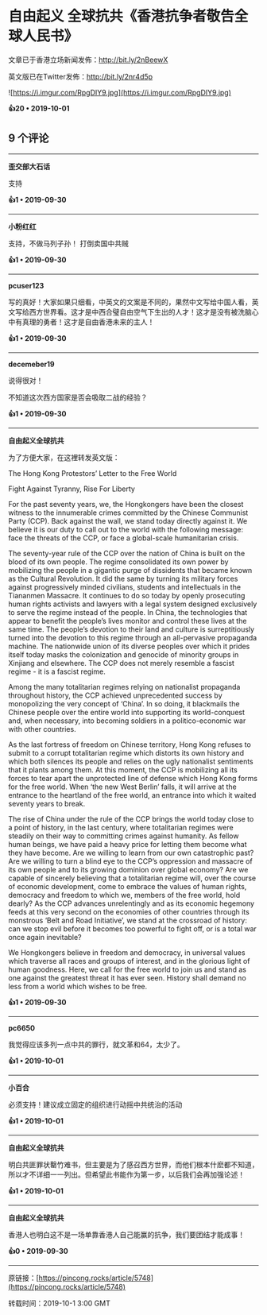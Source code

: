 # 自由起义 全球抗共《香港抗争者敬告全球人民书》 

文章已于香港立场新闻发佈：http://bit.ly/2nBeewX

英文版已在Twitter发佈：http://bit.ly/2nr4d5p

![https://i.imgur.com/RpgDIY9.jpg](https://i.imgur.com/RpgDIY9.jpg)

**👍20 • 2019-10-01**

## 9 个评论

---
**歪交部大石话**

支持 

**👍1 • 2019-09-30**

---
**小粉红红**

支持，不做马列子孙！ 打倒卖国中共贼 

**👍1 • 2019-09-30**

---
**pcuser123**

写的真好！大家如果只细看，中英文的文案是不同的，果然中文写给中国人看，英文写给西方世界看。这才是中西合璧自由空气下生出的人才！这才是没有被洗脑心中有真理的勇者！这才是自由香港未来的主人！ 

**👍1 • 2019-09-30**

---
**decemeber19**

说得很对！

不知道这次西方国家是否会吸取二战的经验？ 

**👍1 • 2019-09-30**

---
**自由起义全球抗共**

为了方便大家，在这裡转发英文版：

The Hong Kong Protestors’ Letter to the Free World

Fight Against Tyranny, Rise For Liberty

For the past seventy years, we, the Hongkongers have been the closest witness to the innumerable crimes committed by the Chinese Communist Party (CCP). Back against the wall, we stand today directly against it. We believe it is our duty to call out to the world with the following message: face the threats of the CCP, or face a global-scale humanitarian crisis.

The seventy-year rule of the CCP over the nation of China is built on the blood of its own people. The regime consolidated its own power by mobilizing the people in a gigantic purge of dissidents that became known as the Cultural Revolution. It did the same by turning its military forces against progressively minded civilians, students and intellectuals in the Tiananmen Massacre. It continues to do so today by openly prosecuting human rights activists and lawyers with a legal system designed exclusively to serve the regime instead of the people. In China, the technologies that appear to benefit the people’s lives monitor and control these lives at the same time. The people’s devotion to their land and culture is surreptitiously turned into the devotion to this regime through an all-pervasive propaganda machine. The nationwide union of its diverse peoples over which it prides itself today masks the colonization and genocide of minority groups in Xinjiang and elsewhere. The CCP does not merely resemble a fascist regime - it is a fascist regime.

Among the many totalitarian regimes relying on nationalist propaganda throughout history, the CCP achieved unprecedented success by monopolizing the very concept of ‘China’. In so doing, it blackmails the Chinese people over the entire world into supporting its world-conquest and, when necessary, into becoming soldiers in a politico-economic war with other countries. 

As the last fortress of freedom on Chinese territory, Hong Kong refuses to submit to a corrupt totalitarian regime which distorts its own history and which both silences its people and relies on the ugly nationalist sentiments that it plants among them. At this moment, the CCP is mobilizing all its forces to tear apart the unprotected line of defense which Hong Kong forms for the free world. When ‘the new West Berlin’ falls, it will arrive at the entrance to the heartland of the free world, an entrance into which it waited seventy years to break. 

The rise of China under the rule of the CCP brings the world today close to a point of history, in the last century, where totalitarian regimes were steadily on their way to committing crimes against humanity. As fellow human beings, we have paid a heavy price for letting them become what they have become. Are we willing to learn from our own catastrophic past? Are we willing to turn a blind eye to the CCP’s oppression and massacre of its own people and to its growing dominion over global economy? Are we capable of sincerely believing that a totalitarian regime will, over the course of economic development, come to embrace the values of human rights, democracy and freedom to which we, members of the free world, hold dearly? As the CCP advances unrelentingly and as its economic hegemony feeds at this very second on the economies of other countries through its monstrous ‘Belt and Road Initiative’, we stand at the crossroad of history: can we stop evil before it becomes too powerful to fight off, or is a total war once again inevitable?

We Hongkongers believe in freedom and democracy, in universal values which traverse all races and groups of interest, and in the glorious light of human goodness. Here, we call for the free world to join us and stand as one against the greatest threat it has ever seen. History shall demand no less from a world which wishes to be free. 

**👍1 • 2019-09-30**

---
**pc6650**

我觉得应该多列一点中共的罪行，就文革和64，太少了。 

**👍1 • 2019-10-01**

---
**小百合**

必须支持！建议成立固定的组织进行动摇中共统治的活动 

**👍1 • 2019-10-01**

---
**自由起义全球抗共**

明白共匪罪状罊竹难书，但主要是为了感召西方世界，而他们根本什麽都不知道，所以才不详细一一列出。但希望此书能作为第一步，以后我们会再加强论述！ 

**👍1 • 2019-10-01**

---
**自由起义全球抗共**

香港人也明白这不是一场单靠香港人自己能赢的抗争，我们要团结才能成事！ 

**👍0 • 2019-09-30**

---
原链接：[https://pincong.rocks/article/5748](https://pincong.rocks/article/5748)

转载时间：2019-10-1 3:00 GMT
